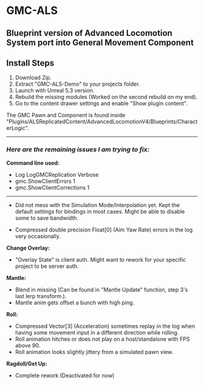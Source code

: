 # GMC-ALS
## Blueprint version of Advanced Locomotion System port into General Movement Component
## Install Steps
1. Download Zip.
2. Extract "GMC-ALS-Demo" to your projects folder.
3. Launch with Unreal 5.3 version.
4. Rebuild the missing modules (Worked on the second rebuild on my end).
5. Go to the content drawer settings and enable "Show plugin content".
   
The GMC Pawn and Component is found inside "Plugins/ALSReplicatedContent/AdvancedLocomotionV4/Blueprints/CharacterLogic".

____________________________________
### _Here are the remaining issues I am trying to fix:_
**Command line used:**
- Log LogGMCReplication Verbose
- gmc.ShowClientErrors 1
- gmc.ShowClientCorrections 1
____________________________________
- Did not mess with the Simulation Mode/Interpolation yet. Kept the default settings for bindings in most cases. Might be able to disable some to save bandwidth.

- Compressed double precision Float[0] (Aim Yaw Rate) errors in the log very occasionally.

**Change Overlay:**
- "Overlay State" is client auth. Might want to rework for your specific project to be server auth.
   
**Mantle:**
- Blend in missing (Can be found in "Mantle Update" function, step 3's last lerp transform.).
- Mantle anim gets offset a bunch with high ping.
      
**Roll:**
- Compressed Vector[3] (Acceleration) sometimes replay in the log when having some movement input in a different direction while rolling.
- Roll animation hitches or does not play on a host/standalone with FPS above 90.
- Roll animation looks slightly jittery from a simulated pawn view.
   
**Ragdoll/Get Up:**
- Complete rework (Deactivated for now)
